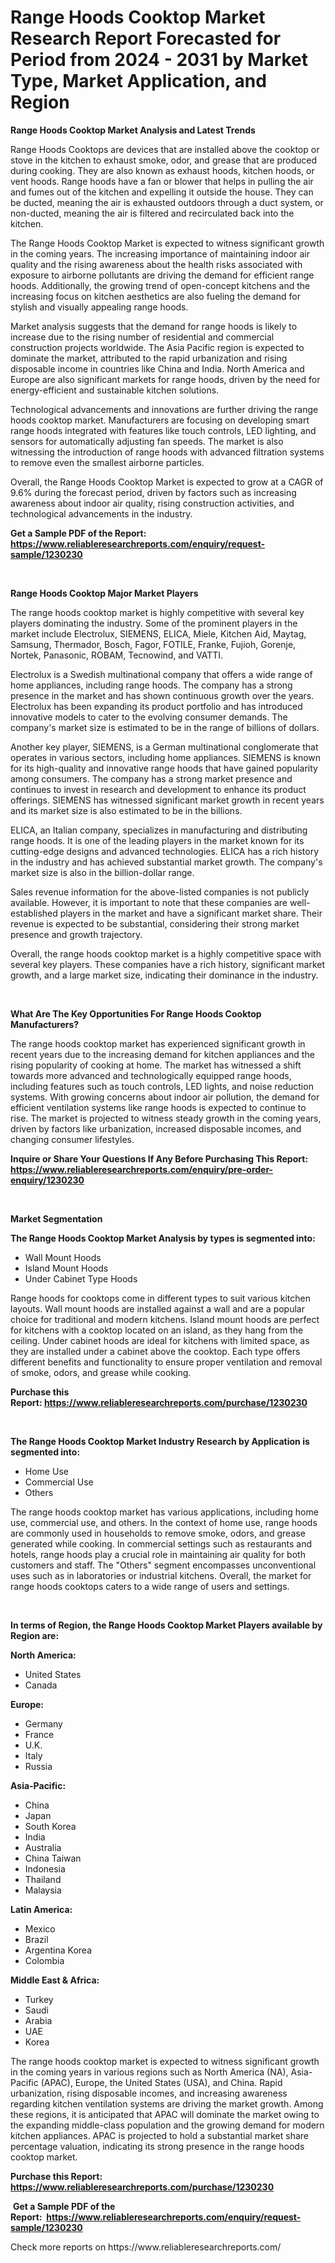 <p><h1>Range Hoods Cooktop Market Research Report Forecasted for Period from 2024 -  2031 by Market Type, Market Application, and Region</h1></p><p><strong>Range Hoods Cooktop Market Analysis and Latest Trends</strong></p>
<p><p>Range Hoods Cooktops are devices that are installed above the cooktop or stove in the kitchen to exhaust smoke, odor, and grease that are produced during cooking. They are also known as exhaust hoods, kitchen hoods, or vent hoods. Range hoods have a fan or blower that helps in pulling the air and fumes out of the kitchen and expelling it outside the house. They can be ducted, meaning the air is exhausted outdoors through a duct system, or non-ducted, meaning the air is filtered and recirculated back into the kitchen.</p><p>The Range Hoods Cooktop Market is expected to witness significant growth in the coming years. The increasing importance of maintaining indoor air quality and the rising awareness about the health risks associated with exposure to airborne pollutants are driving the demand for efficient range hoods. Additionally, the growing trend of open-concept kitchens and the increasing focus on kitchen aesthetics are also fueling the demand for stylish and visually appealing range hoods.</p><p>Market analysis suggests that the demand for range hoods is likely to increase due to the rising number of residential and commercial construction projects worldwide. The Asia Pacific region is expected to dominate the market, attributed to the rapid urbanization and rising disposable income in countries like China and India. North America and Europe are also significant markets for range hoods, driven by the need for energy-efficient and sustainable kitchen solutions.</p><p>Technological advancements and innovations are further driving the range hoods cooktop market. Manufacturers are focusing on developing smart range hoods integrated with features like touch controls, LED lighting, and sensors for automatically adjusting fan speeds. The market is also witnessing the introduction of range hoods with advanced filtration systems to remove even the smallest airborne particles.</p><p>Overall, the Range Hoods Cooktop Market is expected to grow at a CAGR of 9.6% during the forecast period, driven by factors such as increasing awareness about indoor air quality, rising construction activities, and technological advancements in the industry.</p></p>
<p><strong>Get a Sample PDF of the Report:&nbsp; <a href="https://www.reliableresearchreports.com/enquiry/request-sample/1230230">https://www.reliableresearchreports.com/enquiry/request-sample/1230230</a></strong></p>
<p>&nbsp;</p>
<p><strong>Range Hoods Cooktop Major Market Players</strong></p>
<p><p>The range hoods cooktop market is highly competitive with several key players dominating the industry. Some of the prominent players in the market include Electrolux, SIEMENS, ELICA, Miele, Kitchen Aid, Maytag, Samsung, Thermador, Bosch, Fagor, FOTILE, Franke, Fujioh, Gorenje, Nortek, Panasonic, ROBAM, Tecnowind, and VATTI. </p><p>Electrolux is a Swedish multinational company that offers a wide range of home appliances, including range hoods. The company has a strong presence in the market and has shown continuous growth over the years. Electrolux has been expanding its product portfolio and has introduced innovative models to cater to the evolving consumer demands. The company's market size is estimated to be in the range of billions of dollars.</p><p>Another key player, SIEMENS, is a German multinational conglomerate that operates in various sectors, including home appliances. SIEMENS is known for its high-quality and innovative range hoods that have gained popularity among consumers. The company has a strong market presence and continues to invest in research and development to enhance its product offerings. SIEMENS has witnessed significant market growth in recent years and its market size is also estimated to be in the billions.</p><p>ELICA, an Italian company, specializes in manufacturing and distributing range hoods. It is one of the leading players in the market known for its cutting-edge designs and advanced technologies. ELICA has a rich history in the industry and has achieved substantial market growth. The company's market size is also in the billion-dollar range.</p><p>Sales revenue information for the above-listed companies is not publicly available. However, it is important to note that these companies are well-established players in the market and have a significant market share. Their revenue is expected to be substantial, considering their strong market presence and growth trajectory.</p><p>Overall, the range hoods cooktop market is a highly competitive space with several key players. These companies have a rich history, significant market growth, and a large market size, indicating their dominance in the industry.</p></p>
<p>&nbsp;</p>
<p><strong>What Are The Key Opportunities For Range Hoods Cooktop Manufacturers?</strong></p>
<p><p>The range hoods cooktop market has experienced significant growth in recent years due to the increasing demand for kitchen appliances and the rising popularity of cooking at home. The market has witnessed a shift towards more advanced and technologically equipped range hoods, including features such as touch controls, LED lights, and noise reduction systems. With growing concerns about indoor air pollution, the demand for efficient ventilation systems like range hoods is expected to continue to rise. The market is projected to witness steady growth in the coming years, driven by factors like urbanization, increased disposable incomes, and changing consumer lifestyles.</p></p>
<p><strong>Inquire or Share Your Questions If Any Before Purchasing This Report: <a href="https://www.reliableresearchreports.com/enquiry/pre-order-enquiry/1230230">https://www.reliableresearchreports.com/enquiry/pre-order-enquiry/1230230</a></strong></p>
<p>&nbsp;</p>
<p><strong>Market Segmentation</strong></p>
<p><strong>The Range Hoods Cooktop Market Analysis by types is segmented into:</strong></p>
<p><ul><li>Wall Mount Hoods</li><li>Island Mount Hoods</li><li>Under Cabinet Type Hoods</li></ul></p>
<p><p>Range hoods for cooktops come in different types to suit various kitchen layouts. Wall mount hoods are installed against a wall and are a popular choice for traditional and modern kitchens. Island mount hoods are perfect for kitchens with a cooktop located on an island, as they hang from the ceiling. Under cabinet hoods are ideal for kitchens with limited space, as they are installed under a cabinet above the cooktop. Each type offers different benefits and functionality to ensure proper ventilation and removal of smoke, odors, and grease while cooking.</p></p>
<p><strong>Purchase this Report:&nbsp;<a href="https://www.reliableresearchreports.com/purchase/1230230">https://www.reliableresearchreports.com/purchase/1230230</a></strong></p>
<p>&nbsp;</p>
<p><strong>The Range Hoods Cooktop Market Industry Research by Application is segmented into:</strong></p>
<p><ul><li>Home Use</li><li>Commercial Use</li><li>Others</li></ul></p>
<p><p>The range hoods cooktop market has various applications, including home use, commercial use, and others. In the context of home use, range hoods are commonly used in households to remove smoke, odors, and grease generated while cooking. In commercial settings such as restaurants and hotels, range hoods play a crucial role in maintaining air quality for both customers and staff. The "Others" segment encompasses unconventional uses such as in laboratories or industrial kitchens. Overall, the market for range hoods cooktops caters to a wide range of users and settings.</p></p>
<p>&nbsp;</p>
<p><strong>In terms of Region, the Range Hoods Cooktop Market Players available by Region are:</strong></p>
<p>
    <p> <strong> North America: </strong>
        <ul>
            <li>United States</li>
            <li>Canada</li>
        </ul>
        </p> 
    <p> <strong> Europe: </strong>
        <ul>
            <li>Germany</li>
            <li>France</li>
            <li>U.K.</li>
            <li>Italy</li>
            <li>Russia</li>
        </ul>
        </p> 
    <p> <strong> Asia-Pacific: </strong>
        <ul>
            <li>China</li>
            <li>Japan</li>
            <li>South Korea</li>
            <li>India</li>
            <li>Australia</li>
            <li>China Taiwan</li>
            <li>Indonesia</li>
            <li>Thailand</li>
            <li>Malaysia</li>
        </ul>
        </p> 
    <p> <strong> Latin America: </strong>
        <ul>
            <li>Mexico</li>
            <li>Brazil</li>
            <li>Argentina Korea</li>
            <li>Colombia</li>
        </ul>
        </p> 
    <p> <strong> Middle East & Africa: </strong>
        <ul>
            <li>Turkey</li>
            <li>Saudi</li>
            <li>Arabia</li>
            <li>UAE</li>
            <li>Korea</li>
        </ul>
    </p>
    </p>
<p><p>The range hoods cooktop market is expected to witness significant growth in the coming years in various regions such as North America (NA), Asia-Pacific (APAC), Europe, the United States (USA), and China. Rapid urbanization, rising disposable incomes, and increasing awareness regarding kitchen ventilation systems are driving the market growth. Among these regions, it is anticipated that APAC will dominate the market owing to the expanding middle-class population and the growing demand for modern kitchen appliances. APAC is projected to hold a substantial market share percentage valuation, indicating its strong presence in the range hoods cooktop market.</p></p>
<p><strong>Purchase this Report: <a href="https://www.reliableresearchreports.com/purchase/1230230">https://www.reliableresearchreports.com/purchase/1230230</a></strong></p>
<p>&nbsp;<strong>Get a Sample PDF of the Report:&nbsp;&nbsp;<a href="https://www.reliableresearchreports.com/enquiry/request-sample/1230230">https://www.reliableresearchreports.com/enquiry/request-sample/1230230</a></strong></p>
<p><strong></strong></p>
<p>Check more reports on https://www.reliableresearchreports.com/</p>